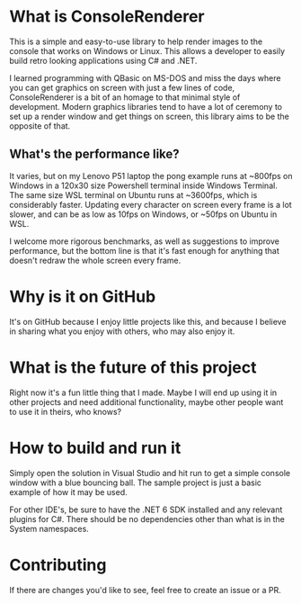 # What is ConsoleRenderer
This is a simple and easy-to-use library to help render images to the console that works on Windows or Linux. This allows a developer to easily build retro looking applications using C# and .NET.

I learned programming with QBasic on MS-DOS and miss the days where you can get graphics on screen with just a few lines of code, ConsoleRenderer is a bit of an homage to that minimal style of development. Modern graphics libraries tend to have a lot of ceremony to set up a render window and get things on screen, this library aims to be the opposite of that.

## What's the performance like?
It varies, but on my Lenovo P51 laptop the pong example runs at ~800fps on Windows in a 120x30 size Powershell terminal inside Windows Terminal. The same size WSL terminal on Ubuntu runs at ~3600fps, which is considerably faster. Updating every character on screen every frame is a lot slower, and can be as low as 10fps on Windows, or ~50fps on Ubuntu in WSL.

I welcome more rigorous benchmarks, as well as suggestions to improve performance, but the bottom line is that it's fast enough for anything that doesn't redraw the whole screen every frame.

# Why is it on GitHub
It's on GitHub because I enjoy little projects like this, and because I believe in sharing what you enjoy with others, who may also enjoy it.

# What is the future of this project
Right now it's a fun little thing that I made. Maybe I will end up using it in other projects and need additional functionality, maybe other people want to use it in theirs, who knows?

# How to build and run it
Simply open the solution in Visual Studio and hit run to get a simple console window with a blue bouncing ball. The sample project is just a basic example of how it may be used.

For other IDE's, be sure to have the .NET 6 SDK installed and any relevant plugins for C#. There should be no dependencies other than what is in the System namespaces.

# Contributing
If there are changes you'd like to see, feel free to create an issue or a PR.
